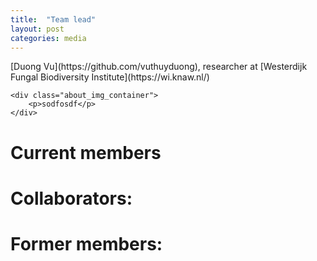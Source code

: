 ```yaml
---
title:  "Team lead"
layout: post
categories: media
---
```

<div class="flex-container">
    <div class="content-wrap about_content">
        <p>
            [Duong Vu](https://github.com/vuthuyduong), researcher at [Westerdijk Fungal Biodiversity Institute](https://wi.knaw.nl/)
        </p>
    </div>

    <div class="about_img_container">
        <p>sodfosdf</p>
    </div>
</div>


# Current members

# Collaborators:


# Former members:


